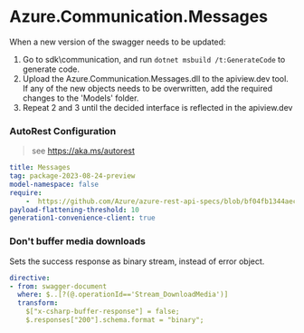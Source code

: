 # Azure.Communication.Messages

When a new version of the swagger needs to be updated:
1. Go to sdk\communication, and run `dotnet msbuild /t:GenerateCode` to generate code.
2. Upload the Azure.Communication.Messages.dll to the apiview.dev tool.
If any of the new objects needs to be overwritten, add the required changes to the 'Models' folder.
3. Repeat 2 and 3 until the decided interface is reflected in the apiview.dev 

### AutoRest Configuration

> see https://aka.ms/autorest
``` yaml
title: Messages
tag: package-2023-08-24-preview
model-namespace: false
require:
    -  https://github.com/Azure/azure-rest-api-specs/blob/bf04fb1344aec3daf86deff14ae5d73f943d7cca/specification/communication/data-plane/Messages/readme.md
payload-flattening-threshold: 10
generation1-convenience-client: true
```

### Don't buffer media downloads

Sets the success response as binary stream, instead of error object.

``` yaml
directive:
- from: swagger-document
  where: $..[?(@.operationId=='Stream_DownloadMedia')]
  transform:
    $["x-csharp-buffer-response"] = false;
    $.responses["200"].schema.format = "binary";
```
